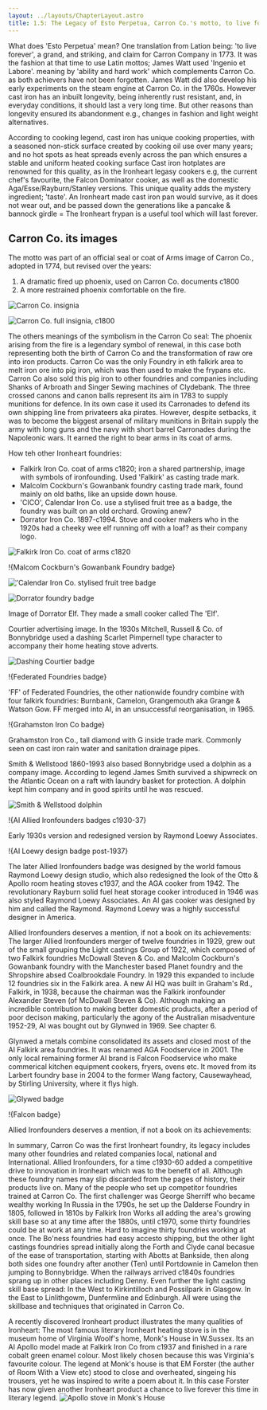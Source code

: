 ```yaml
---
layout: ../layouts/ChapterLayout.astro
title: 1.5: The Legacy of Esto Perpetua, Carron Co.'s motto, to live forever...
---
```


What does 'Esto Perpetua' mean? One translation from Lation being: 'to live forever', a grand, and striking, and claim for Carron Company in 1773. It was the fashion at that time to use Latin mottos; James Watt used 'Ingenio et Labore'. meaning by 'ability and hard work' which complements Carron Co. as both achievers have not been forgotten. James Watt did also develop his early experiments on the steam engine at Carron Co. in the 1760s. However cast iron has an inbuilt longevity, being inherently rust resistant, and, in everyday conditions, it should last a very long time. But other reasons than longevity ensured its abandonment e.g., changes in fashion and light weight alternatives.

According to cooking legend, cast iron has unique cooking properties, with a seasoned non-stick surface created by cooking oil use over many years; and no hot spots as heat spreads evenly across the pan which ensures a stable and uniform heated cooking surface Cast iron hotplates are renowned for this quality, as in the Ironheart legasy cookers e.g, the current chef's favourite, the Falcon Dominator cooker, as well as the domestic Aga/Esse/Rayburn/Stanley versions. This unique quality adds the mystery ingredient; 'taste'.  An Ironheart made cast iron pan would survive, as it does not wear out, and be passed down the generations like a pancake & bannock girdle = The Ironheart frypan is a useful tool which will last forever.  

## Carron Co. its images

The motto was part of an official seal or coat of Arms image of Carron Co., adopted in 1774, but revised over the years:

1. A dramatic fired up phoenix, used on Carron Co. documents c1800
2. A more restrained phoenix comfortable on the fire.

![Carron Co. insignia](Carron-Phoenix-shield-c1800 "L")

![Carron Co. full insignia, c1800](Carron-Co-insignia-full "R")

The others meanings of the symbolism in the Carron Co seal:
The phoenix arising from the fire is a legendary symbol of renewal, in this case both representing both the birth of Carron Co and the transformation of raw ore into iron products. Carron Co was the only Foundry in eth falkirk area to melt iron ore into pig iron, which was then used to make the frypans etc. Carron Co also sold this pig iron to other foundries and companies including Shanks of Arbroath and Singer Sewing machines of Clydebank.
The three crossed canons and canon balls represent its aim  in 1783 to supply munitions for defence. In its own case it used its Carronades to defend its own shipping line from privateers aka pirates. However, despite setbacks, it was to become the biggest arsenal of military munitions in Britain supply the army with long guns and the navy with short barrel Carronades during the Napoleonic wars. It earned the right to bear arms in its coat of arms.   

How teh other Ironheart foundries:

* Falkirk Iron Co. coat of arms c1820; iron a shared partnership, image with symbols of ironfounding. Used 'Falkirk' as casting trade mark.
* Malcolm Cockburn's Gowanbank foundry casting trade mark, found mainly on old baths, like an upside down house.
* 'CICO', Calendar Iron Co. use a stylised fruit tree as a badge, the foundry was built on an old orchard. Growing anew?
* Dorrator Iron Co. 1897-c1994. Stove and cooker makers who in the 1920s had a cheeky wee elf running off with a loaf? as their company logo.

![Falkirk Iron Co. coat of arms c1820](Falkirk-Iron-Co-coat)

!{Malcom Cockburn's Gowanbank Foundry badge}  

!['Calendar Iron Co. stylised fruit tree badge](CICO1926)

![Dorrator foundry badge](Dorrator-foundry-badge)

Image of Dorrator Elf. They made a small cooker called The 'Elf'.

Courtier advertising image. In the 1930s Mitchell, Russell & Co. of Bonnybridge used a dashing Scarlet Pimpernell type character to accompany their home heating stove adverts.

![Dashing Courtier badge](Courtier-badge)

!{Federated Foundries badge}

'FF' of Federated Foundries, the other nationwide foundry combine with four falkirk foundries: Burnbank, Camelon, Grangemouth aka Grange & Watson Gow. FF merged into AI, in an unsuccessful reorganisation, in 1965.

!{Grahamston Iron Co badge}

Grahamston Iron Co., tall diamond with G inside trade mark. Commonly seen on cast iron rain water and sanitation drainage pipes.

Smith & Wellstood 1860-1993 also based Bonnybridge used a dolphin as a company image. According to legend James Smith survived a shipwreck on the Atlantic Ocean on a raft with laundry basket for protection. A dolphin kept him company and in good spirits until he was rescued.

![Smith & Wellstood dolphin](S-and-W-dolphin)

!{AI Allied Ironfounders badges c1930-37} 

Early 1930s version and redesigned version by Raymond Loewy Associates.

!{AI Loewy design badge post-1937}

The later Allied Ironfounders badge was designed by the world famous Raymond Loewy design studio, which also redesigned the look of the Otto & Apollo room heating stoves c1937, and the AGA cooker from 1942. The revolutionary Rayburn solid fuel heat storage cooker introduced in 1946 was also styled Raymond Loewy Associates. An AI gas cooker was designed by him and called the Raymond. Raymond Loewy was a highly successful designer in America.

Allied Ironfounders deserves a mention, if not a book on its achievements:
The larger Allied Ironfounders merger of twelve foundries in 1929, grew out of the small grouping the Light castings Group of 1922, which composed of two Falkirk foundries McDowall Steven & Co. and Malcolm Cockburn's Gowanbank foundry with the Manchester based Planet foundry and the Shropshire absed Coalbrookdale Foundry. In 1929 this expanded to include 12 foundries six in the Falkirk area. A new AI HQ was built in Graham's Rd., Falkirk, in 1938, because the chairman was the Falkirk ironfounder Alexander Steven (of McDowall Steven & Co). Although making an incredible contribution to making better domestic products, after a period of poor decison making, particularly the agony of the Australian misadventure 1952-29, AI was bought out by Glynwed in 1969. See chapter 6.

Glynwed a metals combine consolidated its assets and closed most of the AI Falkirk area foundries. It was renamed AGA Foodservice in 2001. The only local remaining former AI brand is Falcon Foodservice who make commerical kitchen equipment cookers, fryers, ovens etc. It moved from its Larbert foundry base in 2004 to the former Wang factory, Causewayhead, by Stirling University, where it flys high.

![Glywed badge](Glywed)

!{Falcon badge}

Allied Ironfounders deserves a mention, if not a book on its achievements:

In summary, Carron Co was the first Ironheart foundry, its legacy includes many other foundries and related companies local, national and International. Allied Ironfounders, for a time c1930-60 added a competitive drive to innovation in Ironheart which was to the benefit of all. Although these foundry names may slip discarded from the pages of history, their products live on. Many of the people who set up competitor foundries trained at Carron Co. The first challenger was George Sherriff who became wealthy working In Russia in the 1790s, he set up the Dalderse Foundry in 1805, followed in 1810s by Falkirk Iron Works all adding the area's growing skill base so at any time after the 1880s, until c1970, some thirty foundries could be at work at any time. Hard to imagine thirty foundries working at once. The Bo'ness foundries had easy accesto shipping, but the other light castings foundries spread initially along the Forth and Clyde canal becasue of the ease of transportation, starting with Abotts at Bankside, then along both sides one foundry after another (Ten) until Portdownie in Camelon then jumping to Bonnybridge. When the railways arrived c1840s foundries sprang up in other places including Denny. Even further the light casting skill base spread: In the West to Kirkintilloch and Possilpark in Glasgow. In the East to Linlithgowm, Dunfermline and Edinburgh. All were using the skillbase and techniques that originated in Carron Co.      

A recently discovered Ironheart product illustrates the many qualities of Ironheart:
The most famous literary Ironheart heating stove is in the museum home of Virginia Woolf's home, Monk's House in W.Sussex. Its an AI Apollo model made at Falkirk Iron Co from c1937 and finished in a rare cobalt green enamel colour. Most likely chosen because this was Virginia's favourite colour. The legend at Monk's house is that EM Forster (the auther of Room With a View etc) stood to close and overheated, singeing his trousers, yet he was inspired to write a poem about it. In this case Forster has now given another Ironheart product a chance to live forever this time in literary legend.
![Apollo stove in Monk's House](Apollo-Woolf)
